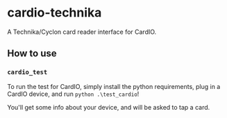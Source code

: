 # cardio-technika
 A Technika/Cyclon card reader interface for CardIO.

## How to use

### `cardio_test`
To run the test for CardIO, simply install the python requirements, plug in a CardIO device, and run `python .\test_cardio`!

You'll get some info about your device, and will be asked to tap a card.
